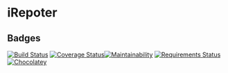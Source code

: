 # iRepoter

## Badges
[![Build Status](https://travis-ci.org/JamesMudidi/iReporterApi.svg?branch=develop-v1)](https://travis-ci.org/JamesMudidi/iReporterApi)
[![Coverage Status](https://coveralls.io/repos/github/JamesMudidi/iReporterApi/badge.svg)](https://coveralls.io/github/JamesMudidi/iReporterApi)[![Maintainability](https://api.codeclimate.com/v1/badges/8df5b1bf7301c1406716/maintainability)](https://codeclimate.com/github/JamesMudidi/iReporterApi/maintainability)
[![Requirements Status](https://requires.io/github/JamesMudidi/iReporterApi/requirements.svg?branch=develop-v1)](https://requires.io/github/JamesMudidi/iReporterApi/requirements/?branch=develop-v1)
[![Chocolatey](https://img.shields.io/chocolatey/dt/scriptcs.svg)](https://github.com/JamesMudidi/iReporterApi)

